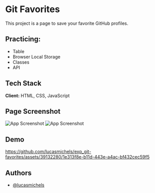 
# Git Favorites

This project is a page to save your favorite GitHub profiles.
## Practicing:

- Table
- Browser Local Storage
- Classes
- API

## Tech Stack

**Client:** HTML, CSS, JavaScript

## Page Screenshot

![App Screenshot](https://i.imgur.com/YcL9epL.png)
![App Screenshot](https://i.imgur.com/dNla8Ou.png)









## Demo



https://github.com/lucasmichels/exp_git-favorites/assets/39132280/1e313f8e-b11d-443e-a4ac-bf432cec59f5



## Authors

- [@lucasmichels](https://www.github.com/lucasmichels)
